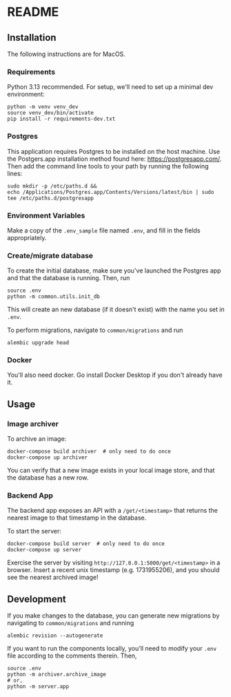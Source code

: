 # README

## Installation
The following instructions are for MacOS.
### Requirements
Python 3.13 recommended.  For setup, we'll need to set up a minimal dev environment:
```
python -m venv venv_dev
source venv_dev/bin/activate
pip install -r requirements-dev.txt
```
### Postgres
This application requires Postgres to be installed on the host machine.  Use the Postgers.app installation method found here: https://postgresapp.com/.
Then add the command line tools to your path by running the following lines:
```
sudo mkdir -p /etc/paths.d &&
echo /Applications/Postgres.app/Contents/Versions/latest/bin | sudo tee /etc/paths.d/postgresapp
```

### Environment Variables
Make a copy of the `.env_sample` file named `.env`, and fill in the fields appropriately.

### Create/migrate database
To create the initial database, make sure you've launched the Postgres app and that the database is running.  Then, run
```
source .env
python -m common.utils.init_db
```
This will create an new database (if it doesn't exist) with the name you set in `.env`.

To perform migrations, navigate to `common/migrations` and run
```
alembic upgrade head
```

### Docker
You'll also need docker.  Go install Docker Desktop if you don't already have it.


## Usage
### Image archiver
To archive an image:
```
docker-compose build archiver  # only need to do once
docker-compose up archiver
```

You can verify that a new image exists in your local image store, and that the database has a new row.

### Backend App
The backend app exposes an API with a `/get/<timestamp>` that returns the nearest image to that timestamp in the database.


To start the server:
```
docker-compose build server  # only need to do once
docker-compose up server
```

Exercise the server by visiting
`http://127.0.0.1:5000/get/<timestamp>` in a browser.  Insert a recent unix timestamp (e.g. 1731955206), and you should see the nearest archived image!

## Development
If you make changes to the database, you can generate new migrations by navigating to `common/migrations` and running
```
alembic revision --autogenerate
```

If you want to run the components locally, you'll need to modify your `.env` file according to the comments therein.  Then,
```
source .env
python -m archiver.archive_image
# or,
python -m server.app
```
